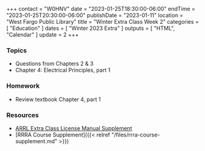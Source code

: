 +++
contact = "W0HNV"
date = "2023-01-25T18:30:00-06:00"
endTime = "2023-01-25T20:30:00-06:00"
publishDate = "2023-01-11"
location = "West Fargo Public Library"
title = "Winter Extra Class Week 2"
categories = [ "Education" ]
dates = [ "Winter 2023 Extra" ]
outputs = [ "HTML", "Calendar" ]
update = 2
+++
### Topics

* Questions from Chapters 2 & 3
* Chapter 4: Electrical Principles, part 1

### Homework

* Review textbook Chapter 4, part 1

### Resources

* [ARRL Extra Class License Manual Supplement](http://www.arrl.org/extra-class-license-manual)
* [RRRA Course Supplement]({{< relref "/files/rrra-course-supplement.md" >}})

